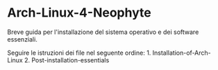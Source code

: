 # Arch-Linux-4-Neophyte

Breve guida per l'installazione del sistema operativo e dei software essenziali.

Seguire le istruzioni dei file nel seguente ordine:
    1. Installation-of-Arch-Linux
    2. Post-installation-essentials
